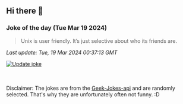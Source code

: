 ## Hi there 👋

### Joke of the day (Tue Mar 19 2024)
<!-- joke -->
>Unix is user friendly. It’s just selective about who its friends are.
<!-- /joke -->

*Last update: Tue, 19 Mar 2024 00:37:13 GMT*

[![Update joke](https://github.com/nclskfm/nclskfm/actions/workflows/joke.yml/badge.svg)](https://github.com/nclskfm/nclskfm/actions/workflows/joke.yml)

<br><br>
Disclaimer: The jokes are from the [Geek-Jokes-api](https://github.com/sameerkumar18/geek-joke-api) and are randomly selected. That's why they are unfortunately often not funny. :D
